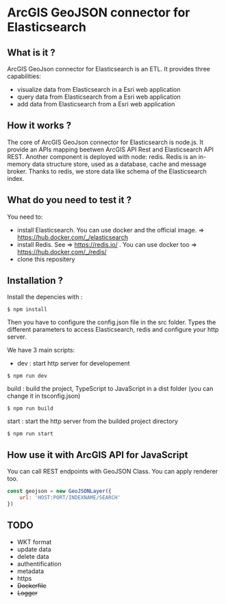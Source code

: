 # ArcGIS GeoJSON connector for Elasticsearch

## What is it ?
ArcGIS GeoJson connector for Elasticsearch is an ETL. It provides three capabilities: 
- visualize data from Elasticsearch in a Esri web application
- query data from Elasticsearch from a Esri web application
- add data from Elasticsearch from a Esri web application

## How it works ?
The core of ArcGIS GeoJson connector for Elasticsearch is node.js. It provide an APIs mapping beetwen ArcGIS API Rest and Elasticsearch API REST. Another component is deployed with node: redis. Redis is an in-memory data structure store, used as a database, cache and message broker. Thanks to redis, we store data like schema of the Elasticsearch index.

## What do you need to test it ?
You need to:
- install Elasticsearch. You can use docker and the official image. => https://hub.docker.com/_/elasticsearch 
- install Redis. See => https://redis.io/ . You can use docker too => https://hub.docker.com/_/redis/ 
- clone this repositery

## Installation ?
Install the depencies with :

```shell
$ npm install
```
Then you have to configure the config.json file in the src folder. Types the different parameters to access Elasticsearch, redis and configure your http server.

We have 3 main scripts:

- dev : start http server for developement

```shell
$ npm run dev
```

build : build the project, TypeScript to JavaScript in a dist folder (you can change it in tsconfig.json)

```shell
$ npm run build
```

start : start the http server from the builded project directory

```shell
$ npm run start
```

## How use it with ArcGIS API for JavaScript
You can call REST endpoints with GeoJSON Class. You can apply renderer too.

```javascript
const geojson = new GeoJSONLayer({
    url: 'HOST:PORT/INDEXNAME/SEARCH'
})
```


## TODO
- WKT format
- update data
- delete data
- authentification
- metadata
- https
- ~~Dockerfile~~
- ~~Logger~~

